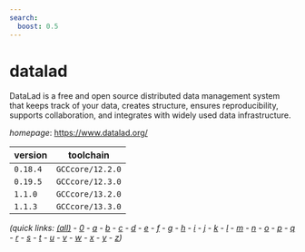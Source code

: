 ```yaml
---
search:
  boost: 0.5
---
```

# datalad

DataLad is a free and open source distributed data management system that keeps track of your data, creates structure, ensures reproducibility, supports collaboration, and integrates with widely used data infrastructure.

*homepage*: <https://www.datalad.org/>

version | toolchain
--------|----------
``0.18.4`` | ``GCCcore/12.2.0``
``0.19.5`` | ``GCCcore/12.3.0``
``1.1.0`` | ``GCCcore/13.2.0``
``1.1.3`` | ``GCCcore/13.3.0``


*(quick links: [(all)](../index.md) - [0](../0/index.md) - [a](../a/index.md) - [b](../b/index.md) - [c](../c/index.md) - [d](../d/index.md) - [e](../e/index.md) - [f](../f/index.md) - [g](../g/index.md) - [h](../h/index.md) - [i](../i/index.md) - [j](../j/index.md) - [k](../k/index.md) - [l](../l/index.md) - [m](../m/index.md) - [n](../n/index.md) - [o](../o/index.md) - [p](../p/index.md) - [q](../q/index.md) - [r](../r/index.md) - [s](../s/index.md) - [t](../t/index.md) - [u](../u/index.md) - [v](../v/index.md) - [w](../w/index.md) - [x](../x/index.md) - [y](../y/index.md) - [z](../z/index.md))*

